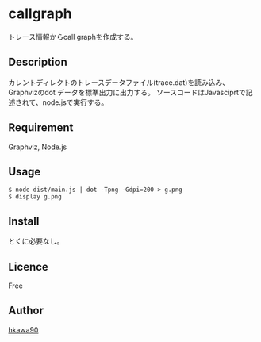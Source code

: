 callgraph
====

トレース情報からcall graphを作成する。

## Description

カレントディレクトのトレースデータファイル(trace.dat)を読み込み、Graphvizのdot データを標準出力に出力する。
ソースコードはJavasciprtで記述されて、node.jsで実行する。

## Requirement

Graphviz, Node.js

## Usage

	$ node dist/main.js | dot -Tpng -Gdpi=200 > g.png
	$ display g.png

## Install

とくに必要なし。

## Licence

Free

## Author

[hkawa90](https://github.com/hkawa90)